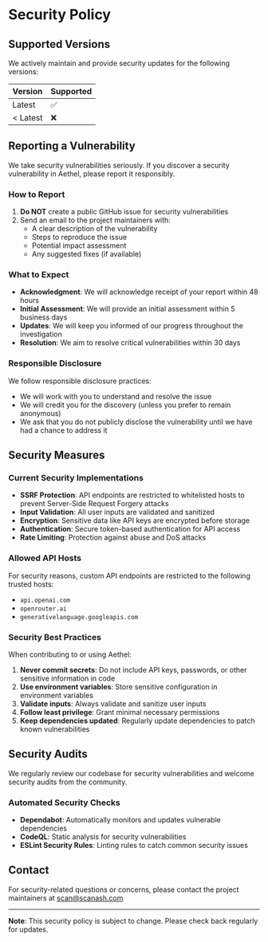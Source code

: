 # Security Policy

## Supported Versions

We actively maintain and provide security updates for the following versions:

| Version | Supported          |
| ------- | ------------------ |
| Latest  | :white_check_mark: |
| < Latest| :x:                |

## Reporting a Vulnerability

We take security vulnerabilities seriously. If you discover a security vulnerability in Aethel, please report it responsibly.

### How to Report

1. **Do NOT** create a public GitHub issue for security vulnerabilities
2. Send an email to the project maintainers with:
   - A clear description of the vulnerability
   - Steps to reproduce the issue
   - Potential impact assessment
   - Any suggested fixes (if available)

### What to Expect

- **Acknowledgment**: We will acknowledge receipt of your report within 48 hours
- **Initial Assessment**: We will provide an initial assessment within 5 business days
- **Updates**: We will keep you informed of our progress throughout the investigation
- **Resolution**: We aim to resolve critical vulnerabilities within 30 days

### Responsible Disclosure

We follow responsible disclosure practices:

- We will work with you to understand and resolve the issue
- We will credit you for the discovery (unless you prefer to remain anonymous)
- We ask that you do not publicly disclose the vulnerability until we have had a chance to address it

## Security Measures

### Current Security Implementations

- **SSRF Protection**: API endpoints are restricted to whitelisted hosts to prevent Server-Side Request Forgery attacks
- **Input Validation**: All user inputs are validated and sanitized
- **Encryption**: Sensitive data like API keys are encrypted before storage
- **Authentication**: Secure token-based authentication for API access
- **Rate Limiting**: Protection against abuse and DoS attacks

### Allowed API Hosts

For security reasons, custom API endpoints are restricted to the following trusted hosts:

- `api.openai.com`
- `openrouter.ai`
- `generativelanguage.googleapis.com`

### Security Best Practices

When contributing to or using Aethel:

1. **Never commit secrets**: Do not include API keys, passwords, or other sensitive information in code
2. **Use environment variables**: Store sensitive configuration in environment variables
3. **Validate inputs**: Always validate and sanitize user inputs
4. **Follow least privilege**: Grant minimal necessary permissions
5. **Keep dependencies updated**: Regularly update dependencies to patch known vulnerabilities

## Security Audits

We regularly review our codebase for security vulnerabilities and welcome security audits from the community.

### Automated Security Checks

- **Dependabot**: Automatically monitors and updates vulnerable dependencies
- **CodeQL**: Static analysis for security vulnerabilities
- **ESLint Security Rules**: Linting rules to catch common security issues

## Contact

For security-related questions or concerns, please contact the project maintainers at scan@scanash.com

---

**Note**: This security policy is subject to change. Please check back regularly for updates.